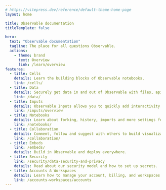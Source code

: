 ```yaml
---
# https://vitepress.dev/reference/default-theme-home-page
layout: home

title: Observable documentation
titleTemplate: false

hero:
  text: "Observable documentation"
  tagline: The place for all questions Observable.
  actions:
    - theme: brand
      text: Overview
      link: /learn/overview
features:
  - title: Cells
    details: Learn the building blocks of Observable notebooks.
    link: /cells/
  - title: Data
    details: Securely get data in and out of Observable with files, apis and databases.
    link: /data/
  - title: Inputs
    details: Observable Inputs allows you to quickly add interactivity to your analysis.
    link: /inputs/overview
  - title: Notebooks
    details: Learn about forking, history, imports and more settings for your Observable notebook.
    link: /notebooks/
  - title: Collaboration
    details: Comment, follow and suggest with others to build visualizations together.
    link: /collaboration/
  - title: Embeds
    link: /embeds/
    details: Build in Observable and deploy everywhere.
  - title: Security
    link: /security/data-security-and-privacy
    details: Read about our security model and how to set up secrets.
  - title: Accounts & Workspaces
    details: Learn how to manage your account, billing, and workspaces.
    link: /accounts-workspaces/accounts
---
```



